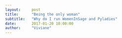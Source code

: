 ```yaml
---
layout:     post
title:      "Being the only woman"
subtitle:   "Why do I run WomenInSage and Pyladies"
date:       2017-01-20 10:00:00
author:     "Viviane"
---
```


